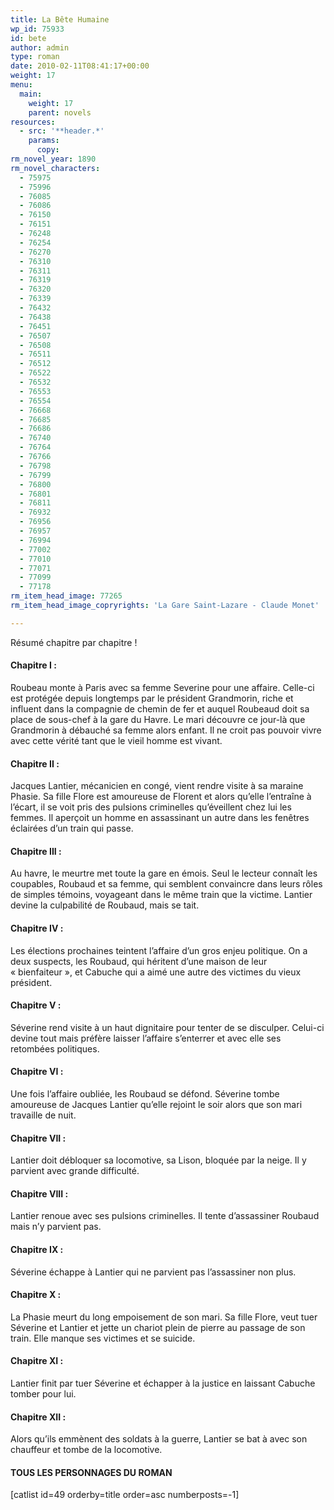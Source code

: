 ```yaml
---
title: La Bête Humaine
wp_id: 75933
id: bete
author: admin
type: roman
date: 2010-02-11T08:41:17+00:00
weight: 17
menu:
  main:
    weight: 17
    parent: novels
resources:
  - src: '**header.*'
    params:
      copy:
rm_novel_year: 1890
rm_novel_characters:
  - 75975
  - 75996
  - 76085
  - 76086
  - 76150
  - 76151
  - 76248
  - 76254
  - 76270
  - 76310
  - 76311
  - 76319
  - 76320
  - 76339
  - 76432
  - 76438
  - 76451
  - 76507
  - 76508
  - 76511
  - 76512
  - 76522
  - 76532
  - 76553
  - 76554
  - 76668
  - 76685
  - 76686
  - 76740
  - 76764
  - 76766
  - 76798
  - 76799
  - 76800
  - 76801
  - 76811
  - 76932
  - 76956
  - 76957
  - 76994
  - 77002
  - 77010
  - 77071
  - 77099
  - 77178
rm_item_head_image: 77265
rm_item_head_image_copryrights: 'La Gare Saint-Lazare - Claude Monet'

---
```

<div class="resumechap">
  <p>
    Résumé chapitre par chapitre !
  </p>
  
  <h4>
    Chapitre I :
  </h4>
  
  <p>
    Roubeau monte à Paris avec sa femme Severine pour une affaire. Celle-ci est protégée depuis longtemps par le président Grandmorin, riche et influent dans la compagnie de chemin de fer et auquel Roubeaud doit sa place de sous-chef à la gare du Havre. Le mari découvre ce jour-là que Grandmorin à débauché sa femme alors enfant. Il ne croit pas pouvoir vivre avec cette vérité tant que le vieil homme est vivant.
  </p>
  
  <h4>
    Chapitre II :
  </h4>
  
  <p>
    Jacques Lantier, mécanicien en congé, vient rendre visite à sa maraine Phasie. Sa fille Flore est amoureuse de Florent et alors qu&rsquo;elle l&rsquo;entraîne à l&rsquo;écart, il se voit pris des pulsions criminelles qu&rsquo;éveillent chez lui les femmes. Il aperçoit un homme en assassinant un autre dans les fenêtres éclairées d&rsquo;un train qui passe.
  </p>
  
  <h4>
    Chapitre III :
  </h4>
  
  <p>
    Au havre, le meurtre met toute la gare en émois. Seul le lecteur connaît les coupables, Roubaud et sa femme, qui semblent convaincre dans leurs rôles de simples témoins, voyageant dans le même train que la victime. Lantier devine la culpabilité de Roubaud, mais se tait.
  </p>
  
  <h4>
    Chapitre IV :
  </h4>
  
  <p>
    Les élections prochaines teintent l&rsquo;affaire d&rsquo;un gros enjeu politique. On a deux suspects, les Roubaud, qui héritent d&rsquo;une maison de leur &laquo;&nbsp;bienfaiteur&nbsp;&raquo;, et Cabuche qui a aimé une autre des victimes du vieux président.
  </p>
  
  <h4>
    Chapitre V :
  </h4>
  
  <p>
    Séverine rend visite à un haut dignitaire pour tenter de se disculper. Celui-ci devine tout mais préfère laisser l&rsquo;affaire s&rsquo;enterrer et avec elle ses retombées politiques.
  </p>
  
  <h4>
    Chapitre VI :
  </h4>
  
  <p>
    Une fois l&rsquo;affaire oubliée, les Roubaud se défond. Séverine tombe amoureuse de Jacques Lantier qu&rsquo;elle rejoint le soir alors que son mari travaille de nuit.
  </p>
  
  <h4>
    Chapitre VII :
  </h4>
  
  <p>
    Lantier doit débloquer sa locomotive, sa Lison, bloquée par la neige. Il y parvient avec grande difficulté.
  </p>
  
  <h4>
    Chapitre VIII :
  </h4>
  
  <p>
    Lantier renoue avec ses pulsions criminelles. Il tente d&rsquo;assassiner Roubaud mais n&rsquo;y parvient pas.
  </p>
  
  <h4>
    Chapitre IX :
  </h4>
  
  <p>
    Séverine échappe à Lantier qui ne parvient pas l&rsquo;assassiner non plus.
  </p>
  
  <h4>
    Chapitre X :
  </h4>
  
  <p>
    La Phasie meurt du long empoisement de son mari. Sa fille Flore, veut tuer Séverine et Lantier et jette un chariot plein de pierre au passage de son train. Elle manque ses victimes et se suicide.
  </p>
  
  <h4>
    Chapitre XI :
  </h4>
  
  <p>
    Lantier finit par tuer Séverine et échapper à la justice en laissant Cabuche tomber pour lui.
  </p>
  
  <h4>
    Chapitre XII :
  </h4>
  
  <p>
    Alors qu&rsquo;ils emmènent des soldats à la guerre, Lantier se bat à avec son chauffeur et tombe de la locomotive.
  </p>
</div>

<div class="bottomlinks">
  <h4>
    TOUS LES PERSONNAGES DU ROMAN
  </h4>
  
  <p>
    [catlist id=49 orderby=title order=asc numberposts=-1]
  </p>
</div>
